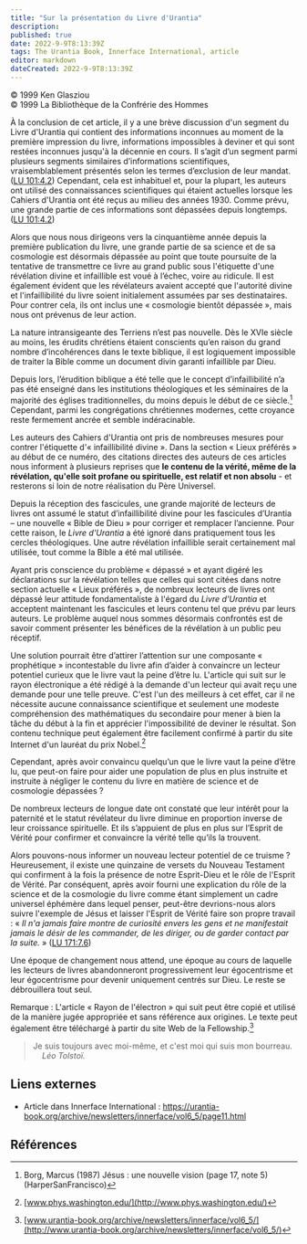 ```yaml
---
title: "Sur la présentation du Livre d'Urantia"
description: 
published: true
date: 2022-9-9T8:13:39Z
tags: The Urantia Book, Innerface International, article
editor: markdown
dateCreated: 2022-9-9T8:13:39Z
---
```


<p class="v-card v-sheet theme--light gray lighten-3 px-2">© 1999 Ken Glasziou<br>© 1999 La Bibliothèque de la Confrérie des Hommes</p>


À la conclusion de cet article, il y a une brève discussion d'un segment du Livre d'Urantia qui contient des informations inconnues au moment de la première impression du livre, informations impossibles à deviner et qui sont restées inconnues jusqu'à la décennie en cours. Il s’agit d’un segment parmi plusieurs segments similaires d’informations scientifiques, vraisemblablement présentés selon les termes d’exclusion de leur mandat. (<a id="a13_436"></a>[LU 101:4.2](/fr/The_Urantia_Book/101#p4_2)) Cependant, cela est inhabituel et, pour la plupart, les auteurs ont utilisé des connaissances scientifiques qui étaient actuelles lorsque les Cahiers d'Urantia ont été reçus au milieu des années 1930. Comme prévu, une grande partie de ces informations sont dépassées depuis longtemps. (<a id="a13_767"></a>[LU 101:4.2](/fr/The_Urantia_Book/101#p4_2))

Alors que nous nous dirigeons vers la cinquantième année depuis la première publication du livre, une grande partie de sa science et de sa cosmologie est désormais dépassée au point que toute poursuite de la tentative de transmettre ce livre au grand public sous l'étiquette d'une révélation divine et infaillible est voué à l’échec, voire au ridicule. Il est également évident que les révélateurs avaient accepté que l'autorité divine et l'infaillibilité du livre soient initialement assumées par ses destinataires. Pour contrer cela, ils ont inclus une « cosmologie bientôt dépassée », mais nous ont prévenus de leur action.

La nature intransigeante des Terriens n’est pas nouvelle. Dès le XVIe siècle au moins, les érudits chrétiens étaient conscients qu’en raison du grand nombre d’incohérences dans le texte biblique, il est logiquement impossible de traiter la Bible comme un document divin garanti infaillible par Dieu.

Depuis lors, l’érudition biblique a été telle que le concept d’infaillibilité n’a pas été enseigné dans les institutions théologiques et les séminaires de la majorité des églises traditionnelles, du moins depuis le début de ce siècle.[^1] Cependant, parmi les congrégations chrétiennes modernes, cette croyance reste fermement ancrée et semble indéracinable.

Les auteurs des Cahiers d'Urantia ont pris de nombreuses mesures pour contrer l'étiquette d'« infaillibilité divine ». Dans la section « Lieux préférés » au début de ce numéro, des citations directes des auteurs de ces articles nous informent à plusieurs reprises que **le contenu de la vérité, même de la révélation, qu'elle soit profane ou spirituelle, est relatif et non absolu** - et resterons si loin de notre réalisation du Père Universel.

Depuis la réception des fascicules, une grande majorité de lecteurs de livres ont assumé le statut d’infaillibilité divine pour les fascicules d’Urantia – une nouvelle « Bible de Dieu » pour corriger et remplacer l’ancienne. Pour cette raison, le _Livre d'Urantia_ a été ignoré dans pratiquement tous les cercles théologiques. Une autre révélation infaillible serait certainement mal utilisée, tout comme la Bible a été mal utilisée.

Ayant pris conscience du problème « dépassé » et ayant digéré les déclarations sur la révélation telles que celles qui sont citées dans notre section actuelle « Lieux préférés », de nombreux lecteurs de livres ont dépassé leur attitude fondamentaliste à l'égard du _Livre d'Urantia_ et acceptent maintenant les fascicules et leurs contenu tel que prévu par leurs auteurs. Le problème auquel nous sommes désormais confrontés est de savoir comment présenter les bénéfices de la révélation à un public peu réceptif.

Une solution pourrait être d’attirer l’attention sur une composante « prophétique » incontestable du livre afin d’aider à convaincre un lecteur potentiel curieux que le livre vaut la peine d’être lu. L'article qui suit sur le rayon électronique a été rédigé à la demande d'un lecteur qui avait reçu une demande pour une telle preuve. C'est l'un des meilleurs à cet effet, car il ne nécessite aucune connaissance scientifique et seulement une modeste compréhension des mathématiques du secondaire pour mener à bien la tâche du début à la fin et apprécier l'impossibilité de deviner le résultat. Son contenu technique peut également être facilement confirmé à partir du site Internet d'un lauréat du prix Nobel.[^2]

Cependant, après avoir convaincu quelqu’un que le livre vaut la peine d’être lu, que peut-on faire pour aider une population de plus en plus instruite et instruite à négliger le contenu du livre en matière de science et de cosmologie dépassées ?

De nombreux lecteurs de longue date ont constaté que leur intérêt pour la paternité et le statut révélateur du livre diminue en proportion inverse de leur croissance spirituelle. Et ils s’appuient de plus en plus sur l’Esprit de Vérité pour confirmer et convaincre la vérité telle qu’ils la trouvent.

Alors pouvons-nous informer un nouveau lecteur potentiel de ce truisme ? Heureusement, il existe une quinzaine de versets du Nouveau Testament qui confirment à la fois la présence de notre Esprit-Dieu et le rôle de l'Esprit de Vérité. Par conséquent, après avoir fourni une explication du rôle de la science et de la cosmologie du livre comme étant simplement un cadre universel éphémère dans lequel penser, peut-être devrions-nous alors suivre l'exemple de Jésus et laisser l'Esprit de Vérité faire son propre travail : « _Il n'a jamais faire montre de curiosité envers les gens et ne manifestait jamais le désir de les commander, de les diriger, ou de garder contact par la suite._ » (<a id="a33_687"></a>[LU 171:7.6](/fr/The_Urantia_Book/171#p7_6))

Une époque de changement nous attend, une époque au cours de laquelle les lecteurs de livres abandonneront progressivement leur égocentrisme et leur égocentrisme pour devenir uniquement centrés sur Dieu. Le reste se débrouillera tout seul.

Remarque : L'article « Rayon de l'électron » qui suit peut être copié et utilisé de la manière jugée appropriée et sans référence aux origines. Le texte peut également être téléchargé à partir du site Web de la Fellowship.[^3]

> Je suis toujours avec moi-même, et c'est moi qui suis mon bourreau.
> &nbsp; &nbsp; &nbsp; _Léo Tolstoï._

## Liens externes

- Article dans Innerface International : https://urantia-book.org/archive/newsletters/innerface/vol6_5/page11.html



## Références

[^1]: Borg, Marcus (1987) Jésus : une nouvelle vision (page 17, note 5) (HarperSanFrancisco)

[^2]: [www.phys.washington.edu/](http://www.phys.washington.edu/)

[^3]: [www.urantia-book.org/archive/newsletters/innerface/vol6_5/](http://www.urantia-book.org/archive/newsletters/innerface/vol6_5/)
